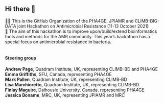 ## Hi there 👋


🙋‍♀️ This is the GitHub Organization of the PHA4GE, JPIAMR and CLIMB-BIG-DATA joint Hackathon on Antimicrobial Resistance (11-13 October 2021) <br>
📌 The aim of this hackathon is to improve upon/build/extend bioinformatics tools and methods for the AMR community. This year’s hackathon has a special focus on antimicrobial resistance in bacteria. <br>
<br>
<!-- wp:heading {"level":4} -->
<h4>Steering group&nbsp;</h4>
<!-- /wp:heading -->

<!-- wp:paragraph -->
<p><strong>Andrew Page</strong>, Quadram Institute, UK, representing CLIMB-BD and PHA4GE<br><strong>Emma Griffiths</strong>, SFU, Canada, representing PHA4GE<br><strong>Mark Pallen</strong>, Quadram Institute, UK, representing CLIMB-BD<br><strong>Lisa Marchioretto</strong>, Quadram Institute, UK, representing CLIMB-BD<br><strong>Finlay Maguire</strong>, Dalhousie University, Canada, representing PHA4GE<br><strong>Jessica Boname</strong>, MRC, UK, representing JPIAMR and MRC</p>
<!-- /wp:paragraph -->
